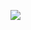 ![](https://github.com/VirtualZeth/Computer_Science_Collection/tree/master/tmdb_api/assets/example.png)

